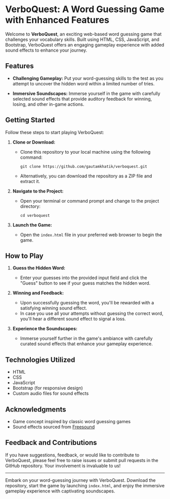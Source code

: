# VerboQuest: A Word Guessing Game with Enhanced Features

Welcome to **VerboQuest**, an exciting web-based word guessing game that challenges your vocabulary skills. Built using HTML, CSS, JavaScript, and Bootstrap, VerboQuest offers an engaging gameplay experience with added sound effects to enhance your journey.

## Features

- **Challenging Gameplay:** Put your word-guessing skills to the test as you attempt to uncover the hidden word within a limited number of tries.

- **Immersive Soundscapes:** Immerse yourself in the game with carefully selected sound effects that provide auditory feedback for winning, losing, and other in-game actions.

## Getting Started

Follow these steps to start playing VerboQuest:

1. **Clone or Download:**
   - Clone this repository to your local machine using the following command:
     ```
     git clone https://github.com/gautamkhatik/verboquest.git
     ```
   - Alternatively, you can download the repository as a ZIP file and extract it.

2. **Navigate to the Project:**
   - Open your terminal or command prompt and change to the project directory:
     ```
     cd verboquest
     ```

3. **Launch the Game:**
   - Open the `index.html` file in your preferred web browser to begin the game.

## How to Play

1. **Guess the Hidden Word:**
   - Enter your guesses into the provided input field and click the "Guess" button to see if your guess matches the hidden word.

2. **Winning and Feedback:**
   - Upon successfully guessing the word, you'll be rewarded with a satisfying winning sound effect.
   - In case you use all your attempts without guessing the correct word, you'll hear a different sound effect to signal a loss.

3. **Experience the Soundscapes:**
   - Immerse yourself further in the game's ambiance with carefully curated sound effects that enhance your gameplay experience.

## Technologies Utilized

- HTML
- CSS
- JavaScript
- Bootstrap (for responsive design)
- Custom audio files for sound effects

## Acknowledgments

- Game concept inspired by classic word guessing games
- Sound effects sourced from [Freesound]([https://freesound.org/](https://themushroomkingdom.net/media/smb/wav))


## Feedback and Contributions

If you have suggestions, feedback, or would like to contribute to VerboQuest, please feel free to raise issues or submit pull requests in the GitHub repository. Your involvement is invaluable to us!

---

Embark on your word-guessing journey with VerboQuest. Download the repository, start the game by launching `index.html`, and enjoy the immersive gameplay experience with captivating soundscapes.
